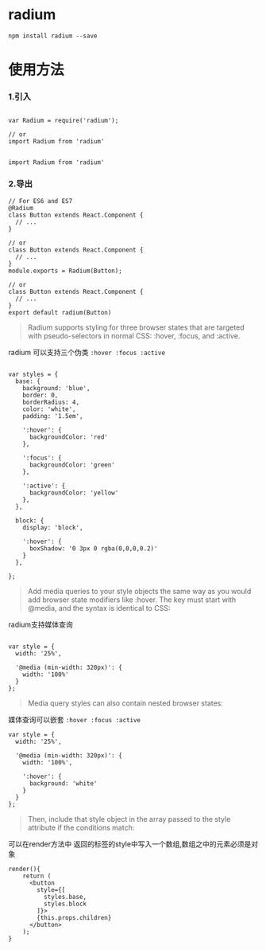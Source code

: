 # radium

`npm install radium --save`
# 使用方法

###  1.引入

```

var Radium = require('radium');

// or
import Radium from 'radium'


import Radium from 'radium'

```

###  2.导出

```
// For ES6 and ES7
@Radium
class Button extends React.Component {
  // ...
}

// or
class Button extends React.Component {
  // ...
}
module.exports = Radium(Button);

// or
class Button extends React.Component {
  // ...
}
export default radium(Button)

```

> Radium supports styling for three browser states that are targeted with pseudo-selectors in normal CSS: :hover, :focus, and :active.

radium 可以支持三个伪类 `:hover :focus :active`

```

var styles = {
  base: {
    background: 'blue',
    border: 0,
    borderRadius: 4,
    color: 'white',
    padding: '1.5em',

    ':hover': {
      backgroundColor: 'red'
    },

    ':focus': {
      backgroundColor: 'green'
    },

    ':active': {
      backgroundColor: 'yellow'
    },
  },

  block: {
    display: 'block',

    ':hover': {
      boxShadow: '0 3px 0 rgba(0,0,0,0.2)'
    }
  },
  
};

```

> Add media queries to your style objects the same way as you would add browser state modifiers like :hover. The key must start with @media, and the syntax is identical to CSS:

radium支持媒体查询
```

var style = {
  width: '25%',

  '@media (min-width: 320px)': {
    width: '100%'
  }
};

```
> Media query styles can also contain nested browser states:

媒体查询可以嵌套 `:hover :focus :active`
```
var style = {
  width: '25%',

  '@media (min-width: 320px)': {
    width: '100%',

    ':hover': {
      background: 'white'
    }
  }
};

```
> Then, include that style object in the array passed to the style attribute if the conditions match:

可以在render方法中 返回的标签的style中写入一个数组,数组之中的元素必须是对象
```
render(){
    return (
      <button
        style={[
          styles.base,
          styles.block
        ]}>
        {this.props.children}
      </button>
    );
}

```


